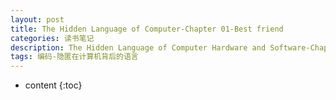 ```yaml
---
layout: post
title: The Hidden Language of Computer-Chapter 01-Best friend
categories: 读书笔记
description: The Hidden Language of Computer Hardware and Software-Chapter 01-Best friend
tags: 编码-隐匿在计算机背后的语言
---
```


* content
{:toc}
